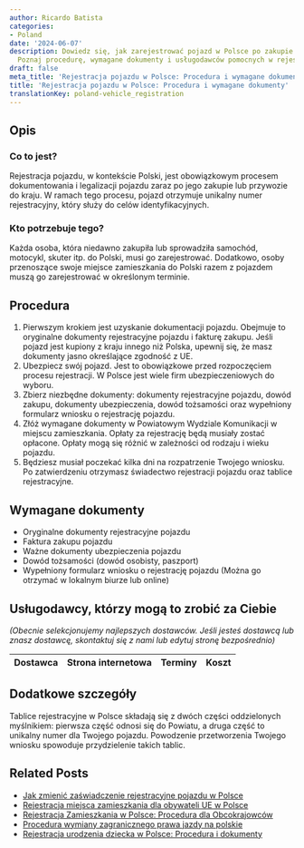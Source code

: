 ```yaml
---
author: Ricardo Batista
categories:
- Poland
date: '2024-06-07'
description: Dowiedz się, jak zarejestrować pojazd w Polsce po zakupie lub sprowadzeniu.
  Poznaj procedurę, wymagane dokumenty i usługodawców pomocnych w rejestracji.
draft: false
meta_title: 'Rejestracja pojazdu w Polsce: Procedura i wymagane dokumenty'
title: 'Rejestracja pojazdu w Polsce: Procedura i wymagane dokumenty'
translationKey: poland-vehicle_registration
---
```



## Opis
### Co to jest?
Rejestracja pojazdu, w kontekście Polski, jest obowiązkowym procesem dokumentowania i legalizacji pojazdu zaraz po jego zakupie lub przywozie do kraju. W ramach tego procesu, pojazd otrzymuje unikalny numer rejestracyjny, który służy do celów identyfikacyjnych.

### Kto potrzebuje tego?
Każda osoba, która niedawno zakupiła lub sprowadziła samochód, motocykl, skuter itp. do Polski, musi go zarejestrować. Dodatkowo, osoby przenoszące swoje miejsce zamieszkania do Polski razem z pojazdem muszą go zarejestrować w określonym terminie.

## Procedura
1. Pierwszym krokiem jest uzyskanie dokumentacji pojazdu. Obejmuje to oryginalne dokumenty rejestracyjne pojazdu i fakturę zakupu. Jeśli pojazd jest kupiony z kraju innego niż Polska, upewnij się, że masz dokumenty jasno określające zgodność z UE.
2. Ubezpiecz swój pojazd. Jest to obowiązkowe przed rozpoczęciem procesu rejestracji. W Polsce jest wiele firm ubezpieczeniowych do wyboru.
3. Zbierz niezbędne dokumenty: dokumenty rejestracyjne pojazdu, dowód zakupu, dokumenty ubezpieczenia, dowód tożsamości oraz wypełniony formularz wniosku o rejestrację pojazdu.
4. Złóż wymagane dokumenty w Powiatowym Wydziale Komunikacji w miejscu zamieszkania. Opłaty za rejestrację będą musiały zostać opłacone. Opłaty mogą się różnić w zależności od rodzaju i wieku pojazdu.
5. Będziesz musiał poczekać kilka dni na rozpatrzenie Twojego wniosku. Po zatwierdzeniu otrzymasz świadectwo rejestracji pojazdu oraz tablice rejestracyjne.

## Wymagane dokumenty
- Oryginalne dokumenty rejestracyjne pojazdu
- Faktura zakupu pojazdu
- Ważne dokumenty ubezpieczenia pojazdu
- Dowód tożsamości (dowód osobisty, paszport)
- Wypełniony formularz wniosku o rejestrację pojazdu (Można go otrzymać w lokalnym biurze lub online)

## Usługodawcy, którzy mogą to zrobić za Ciebie

_(Obecnie selekcjonujemy najlepszych dostawców. Jeśli jesteś dostawcą lub znasz dostawcę, skontaktuj się z nami lub edytuj stronę bezpośrednio)_

| Dostawca        |     Strona internetowa  |     Terminy     |       Koszt      |
| :-------------: | :-------------: |  :-------------: | :-------------: |

## Dodatkowe szczegóły
Tablice rejestracyjne w Polsce składają się z dwóch części oddzielonych myślnikiem: pierwsza część odnosi się do Powiatu, a druga część to unikalny numer dla Twojego pojazdu. Powodzenie przetworzenia Twojego wniosku spowoduje przydzielenie takich tablic.
## Related Posts

- [Jak zmienić zaświadczenie rejestracyjne pojazdu w Polsce](https://tramitit.com/pl/guides/poland/zmiana_dowodu_rejestracyjnego/)
- [Rejestracja miejsca zamieszkania dla obywateli UE w Polsce](https://tramitit.com/pl/guides/poland/rejestracja_pobytu_obywatela_ue/)
- [Rejestracja Zamieszkania w Polsce: Procedura dla Obcokrajowców](https://tramitit.com/pl/guides/poland/zameldowanie_cudzoziemca/)
- [Procedura wymiany zagranicznego prawa jazdy na polskie](https://tramitit.com/pl/guides/poland/wymiana_prawa_jazdy/)
- [Rejestracja urodzenia dziecka w Polsce: Procedura i dokumenty](https://tramitit.com/pl/guides/poland/zgloszenie_urodzenia_dziecka/)